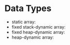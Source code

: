 # Data Types

- static array: 
- fixed stack-dynamic array: 
- fixed heap-dynamic array: 
- heap-dynamic array: 
